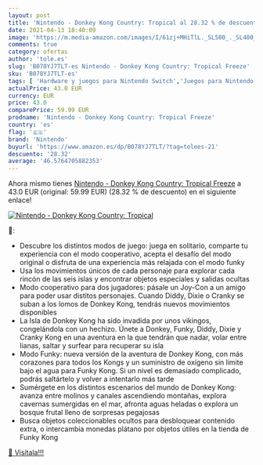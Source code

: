 ```yaml
---
layout: post
title: 'Nintendo - Donkey Kong Country: Tropical al 28.32 % de descuento'
date: 2021-04-13 18:40:09
image: 'https://m.media-amazon.com/images/I/61zj+MHiTlL._SL500_._SL400_.jpg'
comments: true
category: ofertas
author: 'tole.es'
slug: 'B078YJ7TLT-es Nintendo - Donkey Kong Country: Tropical Freeze'
sku: 'B078YJ7TLT-es'
tags: [ 'Hardware y juegos para Nintendo Switch','Juegos para Nintendo Switch','Videojuegos','nintendo', ]
actualPrice: 43.0 EUR
currency: EUR
price: 43.0
comparePrice: 59.99 EUR
prodname: 'Nintendo - Donkey Kong Country: Tropical Freeze'
country: 'es'
flag: '🇪🇸'
brand: 'Nintendo'
buyurl: 'https://www.amazon.es/dp/B078YJ7TLT/?tag=tolees-21'
descuento: '28.32'
average: '46.5764705882353'
---
```


Ahora mismo tienes [Nintendo - Donkey Kong Country: Tropical Freeze](https://www.amazon.es/dp/B078YJ7TLT/?tag=tolees-21) a 43.0 EUR (original: 59.99 EUR) (28.32 %  de descuento) en el siguiente enlace!

[![Nintendo - Donkey Kong Country: Tropical](https://m.media-amazon.com/images/I/61zj+MHiTlL._SL500_._SL400_.jpg)](https://www.amazon.es/dp/B078YJ7TLT/?tag=tolees-21)

🔎:

- Descubre los distintos modos de juego: juega en solitario, comparte tu experiencia con el modo cooperativo, acepta el desafío del modo original o disfruta de una experiencia más relajada con el modo funky
- Usa los movimientos únicos de cada personaje para explorar cada rincón de las seis islas y encontrar objetos especiales y salidas ocultas
- Modo cooperativo para dos jugadores: pásale un Joy-Con a un amigo para poder usar distitos personajes. Cuando Diddy, Dixie o Cranky se suban a los lomos de Donkey Kong, tendrás nuevos movimientos disponibles
- La Isla de Donkey Kong ha sido invadida por unos vikingos, congelándola con un hechizo. Únete a Donkey, Funky, Diddy, Dixie y Cranky Kong en una aventura en la que tendrán que nadar, volar entre lianas, saltar y surfear para recuperar su isla
- Modo Funky: nueva versión de la aventura de Donkey Kong, con más corazones para todos los Kongs y un suministro de oxígeno sin límite bajo el agua para Funky Kong. Si un nivel es demasiado complicado, podrás saltártelo y volver a intentarlo más tarde
- Sumérgete en los distintos escenarios del mundo de Donkey Kong: avanza entre molinos y canales ascendiendo montañas, explora cavernas sumergidas en el mar, afronta aguas heladas o explora un bosque frutal lleno de sorpresas pegajosas
- Busca objetos coleccionables ocultos para desbloquear contenido extra, o intercambia monedas plátano por objetos útiles en la tienda de Funky Kong

[🛒 Visítala!!!](https://www.amazon.es/dp/B078YJ7TLT/?tag=tolees-21)
